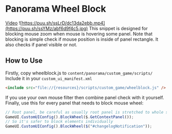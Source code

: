 # Panorama Wheel Block
[Video](https://puu.sh/ssLrD/dc13da2ebb.mp4)
![https://puu.sh/ssLrD/dc13da2ebb.mp4](https://puu.sh/ssYMz/abf6d9f4c5.jpg)
This snippet is designed for blocking mouse zoom when mouse is hovering some panel.
Note that blocking is simple check if mouse position is inside of panel rectangle. It also checks if panel visible or not.

## How to Use
Firstly, copy wheelblock.js to ``content/panorama/custom_game/scripts/``  
Include it in your ``custom_ui_manifest.xml``
```html
<include src="file://{resources}/scripts/custom_game/wheelblock.js" /> 
```
If you use your own mouse filter then combine panel check with it yourself.  
Finally, use this for every panel that needs to block mouse wheel:
```js 
// Root panel, be careful as usually root panel is stretched to whole screen
GameUI.CustomUIConfig().BlockWheel($.GetContextPanel());
// So it's safer to block elements individually
GameUI.CustomUIConfig().BlockWheel($("#changelogNotification"));
```
